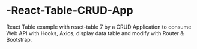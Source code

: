 # -React-Table-CRUD-App
 React Table example with react-table 7 by a CRUD Application to consume Web API with Hooks, Axios, display data table and modify with Router &amp; Bootstrap.
